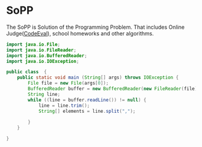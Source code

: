 # SoPP
The SoPP is Solution of the Programming Problem.
        That includes Online Judge([CodeEval](https://www.codeeval.com "https://www.codeeval.com")), school homeworks and other algorithms.
```java
import java.io.File;
import java.io.FileReader;
import java.io.BufferedReader;
import java.io.IOException;

public class  {
    public static void main (String[] args) throws IOException {
        File file = new File(args[0]);
        BufferedReader buffer = new BufferedReader(new FileReader(file));
        String line;
        while ((line = buffer.readLine()) != null) {
            line = line.trim();
            String[] elements = line.split(",");
            
        }
    }

}
```
